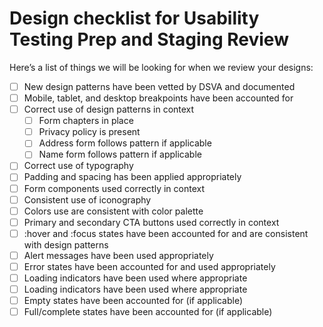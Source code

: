 # Design checklist for Usability Testing Prep and Staging Review
Here’s a list of things we will be looking for when we review your designs:
- [ ] New design patterns have been vetted by DSVA and documented
- [ ] Mobile, tablet, and desktop breakpoints have been accounted for
- [ ] Correct use of design patterns in context
  - [ ] Form chapters in place
  - [ ] Privacy policy is present
  - [ ] Address form follows pattern if applicable
  - [ ] Name form follows pattern if applicable
- [ ] Correct use of typography
- [ ] Padding and spacing has been applied appropriately
- [ ] Form components used correctly in context
- [ ] Consistent use of iconography
- [ ] Colors use are consistent with color palette
- [ ] Primary and secondary CTA buttons used correctly in context
- [ ] :hover and :focus states have been accounted for and are consistent with design patterns
- [ ] Alert messages have been used appropriately
- [ ] Error states have been accounted for and used appropriately
- [ ] Loading indicators have been used where appropriate
- [ ] Loading indicators have been used where appropriate
- [ ] Empty states have been accounted for (if applicable)
- [ ] Full/complete states have been accounted for (if applicable)
